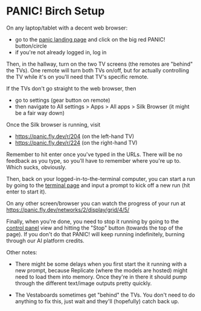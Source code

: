 # PANIC! Birch Setup

On any laptop/tablet with a decent web browser:

- go to the [panic landing page](https://panic.fly.dev/) and click on the big
  red PANIC! button/circle
- if you're not already logged in, log in

Then, in the hallway, turn on the two TV screens (the remotes are "behind" the
TVs). One remote will turn both TVs on/off, but for actually controlling the TV
while it's on you'll need that TV's specific remote.

If the TVs don't go straight to the web browser, then

- go to settings (gear button on remote)
- then navigate to All settings > Apps > All apps > Silk Browser (it might be a
  fair way down)

Once the Silk browser is running, visit

- https://panic.fly.dev/r/204 (on the left-hand TV)
- https://panic.fly.dev/r/224 (on the right-hand TV)

Remember to hit enter once you've typed in the URLs. There will be no feedback
as you type, so you'll have to remember where you're up to. Which sucks,
obviously.

Then, back on your logged-in-to-the-terminal computer, you can start a run by
going to the [terminal page](https://panic.fly.dev/networks/2/terminal) and
input a prompt to kick off a new run (hit enter to start it).

On any other screen/browser you can watch the progress of your run at
<https://panic.fly.dev/networks/2/display/grid/4/5/>

Finally, when you're done, you need to stop it running by going to the
[control panel](https://panic.fly.dev/networks/2/) view and hitting the "Stop"
button (towards the top of the page). If you don't do that PANIC! will keep
running indefinitely, burning through our AI platform credits.

Other notes:

- There might be some delays when you first start the it running with a new
  prompt, because Replicate (where the models are hosted) might need to load
  them into memory. Once they're in there it should pump through the different
  text/image outputs pretty quickly.

- The Vestaboards sometimes get "behind" the TVs. You don't need to do anything
  to fix this, just wait and they'll (hopefully) catch back up.
